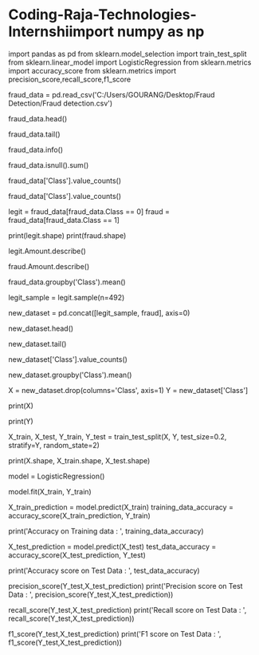 # Coding-Raja-Technologies-Internshiimport numpy as np
import pandas as pd
from sklearn.model_selection import train_test_split
from sklearn.linear_model import LogisticRegression
from sklearn.metrics import accuracy_score
from sklearn.metrics import precision_score,recall_score,f1_score

fraud_data = pd.read_csv('C:/Users/GOURANG/Desktop/Fraud Detection/Fraud detection.csv')

fraud_data.head()

fraud_data.tail()

fraud_data.info()

fraud_data.isnull().sum()

fraud_data['Class'].value_counts()

fraud_data['Class'].value_counts()

legit = fraud_data[fraud_data.Class == 0]
fraud = fraud_data[fraud_data.Class == 1]

print(legit.shape)
print(fraud.shape)

legit.Amount.describe()

fraud.Amount.describe()

fraud_data.groupby('Class').mean()

legit_sample = legit.sample(n=492)

new_dataset = pd.concat([legit_sample, fraud], axis=0)

new_dataset.head()

new_dataset.tail()

new_dataset['Class'].value_counts()

new_dataset.groupby('Class').mean()

X = new_dataset.drop(columns='Class', axis=1)
Y = new_dataset['Class']

print(X)

print(Y)

X_train, X_test, Y_train, Y_test = train_test_split(X, Y, test_size=0.2, stratify=Y, random_state=2)

print(X.shape, X_train.shape, X_test.shape)

model = LogisticRegression()

model.fit(X_train, Y_train)

X_train_prediction = model.predict(X_train)
training_data_accuracy = accuracy_score(X_train_prediction, Y_train)

print('Accuracy on Training data : ', training_data_accuracy)

X_test_prediction = model.predict(X_test)
test_data_accuracy = accuracy_score(X_test_prediction, Y_test)

print('Accuracy score on Test Data : ', test_data_accuracy)

precision_score(Y_test,X_test_prediction)
print('Precision score on Test Data : ', precision_score(Y_test,X_test_prediction))

recall_score(Y_test,X_test_prediction)
print('Recall score on Test Data : ', recall_score(Y_test,X_test_prediction))

f1_score(Y_test,X_test_prediction)
print('F1 score on Test Data : ', f1_score(Y_test,X_test_prediction))
